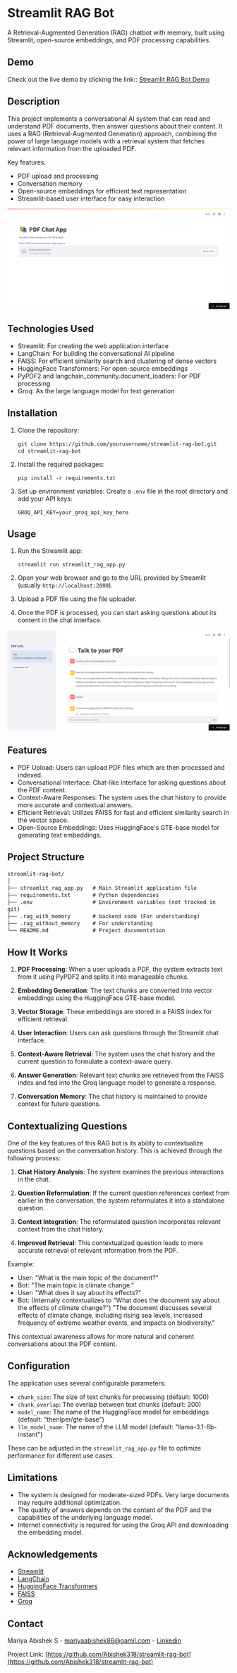 # Streamlit RAG Bot

A Retrieval-Augmented Generation (RAG) chatbot with memory, built using Streamlit, open-source embeddings, and PDF processing capabilities.

## Demo

Check out the live demo by clicking the link:: [Streamlit RAG Bot Demo](http://rag-chat-app.streamlit.app/)

## Description

This project implements a conversational AI system that can read and understand PDF documents, then answer questions about their content. It uses a RAG (Retrieval-Augmented Generation) approach, combining the power of large language models with a retrieval system that fetches relevant information from the uploaded PDF.

Key features:
- PDF upload and processing
- Conversation memory
- Open-source embeddings for efficient text representation
- Streamlit-based user interface for easy interaction

![PDF Upload Interface](sample_image/pdf_uplod.png)

## Technologies Used

- Streamlit: For creating the web application interface
- LangChain: For building the conversational AI pipeline
- FAISS: For efficient similarity search and clustering of dense vectors
- HuggingFace Transformers: For open-source embeddings
- PyPDF2 and langchain_community.document_loaders: For PDF processing
- Groq: As the large language model for text generation

## Installation

1. Clone the repository:
   ```
   git clone https://github.com/yourusername/streamlit-rag-bot.git
   cd streamlit-rag-bot
   ```

2. Install the required packages:
   ```
   pip install -r requirements.txt
   ```

3. Set up environment variables:
   Create a `.env` file in the root directory and add your API keys:
   ```
   GROQ_API_KEY=your_groq_api_key_here
   ```

## Usage

1. Run the Streamlit app:
   ```
   streamlit run streamlit_rag_app.py
   ```

2. Open your web browser and go to the URL provided by Streamlit (usually `http://localhost:2000`).

3. Upload a PDF file using the file uploader.

4. Once the PDF is processed, you can start asking questions about its content in the chat interface.

![Chat Interface](sample_image/chat_page.png)

## Features

- PDF Upload: Users can upload PDF files which are then processed and indexed.
- Conversational Interface: Chat-like interface for asking questions about the PDF content.
- Context-Aware Responses: The system uses the chat history to provide more accurate and contextual answers.
- Efficient Retrieval: Utilizes FAISS for fast and efficient similarity search in the vector space.
- Open-Source Embeddings: Uses HuggingFace's GTE-base model for generating text embeddings.

## Project Structure

```
streamlit-rag-bot/
│
├── streamlit_rag_app.py   # Main Streamlit application file
├── requirements.txt       # Python dependencies
├── .env                   # Environment variables (not tracked in git)
├── .rag_with_memory       # backend code (For understanding)
├── .rag_without_memory    # For understanding
└── README.md              # Project documentation
```

## How It Works

1. **PDF Processing**: When a user uploads a PDF, the system extracts text from it using PyPDF2 and splits it into manageable chunks.

2. **Embedding Generation**: The text chunks are converted into vector embeddings using the HuggingFace GTE-base model.

3. **Vector Storage**: These embeddings are stored in a FAISS index for efficient retrieval.

4. **User Interaction**: Users can ask questions through the Streamlit chat interface.

5. **Context-Aware Retrieval**: The system uses the chat history and the current question to formulate a context-aware query.

6. **Answer Generation**: Relevant text chunks are retrieved from the FAISS index and fed into the Groq language model to generate a response.

7. **Conversation Memory**: The chat history is maintained to provide context for future questions.

## Contextualizing Questions

One of the key features of this RAG bot is its ability to contextualize questions based on the conversation history. This is achieved through the following process:

1. **Chat History Analysis**: The system examines the previous interactions in the chat.

2. **Question Reformulation**: If the current question references context from earlier in the conversation, the system reformulates it into a standalone question.

3. **Context Integration**: The reformulated question incorporates relevant context from the chat history.

4. **Improved Retrieval**: This contextualized question leads to more accurate retrieval of relevant information from the PDF.

Example:
- User: "What is the main topic of the document?"
- Bot: "The main topic is climate change."
- User: "What does it say about its effects?"
- Bot: (Internally contextualizes to "What does the document say about the effects of climate change?") "The document discusses several effects of climate change, including rising sea levels, increased frequency of extreme weather events, and impacts on biodiversity."

This contextual awareness allows for more natural and coherent conversations about the PDF content.

## Configuration

The application uses several configurable parameters:

- `chunk_size`: The size of text chunks for processing (default: 1000)
- `chunk_overlap`: The overlap between text chunks (default: 200)
- `model_name`: The name of the HuggingFace model for embeddings (default: "thenlper/gte-base")
- `llm_model_name`: The name of the LLM model (default: "llama-3.1-8b-instant")

These can be adjusted in the `streamlit_rag_app.py` file to optimize performance for different use cases.

## Limitations

- The system is designed for moderate-sized PDFs. Very large documents may require additional optimization.
- The quality of answers depends on the content of the PDF and the capabilities of the underlying language model.
- Internet connectivity is required for using the Groq API and downloading the embedding model.

## Acknowledgements

- [Streamlit](https://streamlit.io/)
- [LangChain](https://python.langchain.com/)
- [HuggingFace Transformers](https://huggingface.co/transformers/)
- [FAISS](https://github.com/facebookresearch/faiss)
- [Groq](https://groq.com/)

## Contact

Mariya Abishek S - mariyaabishek86@gamil.com - [Linkedin](https://www.linkedin.com/in/mariya-abishek-s)

Project Link: [https://github.com/Abishek318/streamlit-rag-bot](https://github.com/Abishek318/streamlit-rag-bot)
